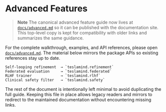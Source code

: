 # Advanced Features

> **Note**
> The canonical advanced feature guide now lives at [`docs/advanced.md`](docs/advanced.md)
> so it can be published with the documentation site. This top-level copy is kept
> for compatibility with older links and summarizes the same guidance.

For the complete walkthrough, examples, and API references, please open
[`docs/advanced.md`](docs/advanced.md). The material below mirrors the package
APIs so existing references stay up to date.

```
Self-looping refinement  → `teslamind.refinement`
Federated evaluation     → `teslamind.federated`
RLHF trainer             → `teslamind.rlhf`
Clinical safety filter   → `teslamind.safety`
```

The rest of the document is intentionally left minimal to avoid duplicating the
full guide. Keeping this file in place allows legacy readers and mirrors to
redirect to the maintained documentation without encountering missing links.
